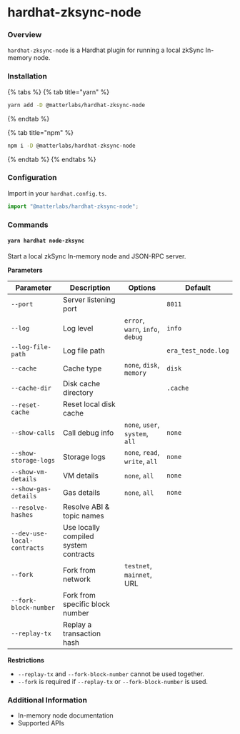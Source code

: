 # hardhat-zksync-node

### Overview

`hardhat-zksync-node` is a Hardhat plugin for running a local zkSync In-memory node.

### Installation

{% tabs %}
{% tab title="yarn" %}
```bash
yarn add -D @matterlabs/hardhat-zksync-node
```
{% endtab %}

{% tab title="npm" %}
```bash
npm i -D @matterlabs/hardhat-zksync-node
```
{% endtab %}
{% endtabs %}

### Configuration

Import in your `hardhat.config.ts`.

```typescript
import "@matterlabs/hardhat-zksync-node";
```

### Commands

#### `yarn hardhat node-zksync`

Start a local zkSync In-memory node and JSON-RPC server.

**Parameters**

| Parameter                   | Description                           | Options                          | Default             |
| --------------------------- | ------------------------------------- | -------------------------------- | ------------------- |
| `--port`                    | Server listening port                 |                                  | `8011`              |
| `--log`                     | Log level                             | `error`, `warn`, `info`, `debug` | `info`              |
| `--log-file-path`           | Log file path                         |                                  | `era_test_node.log` |
| `--cache`                   | Cache type                            | `none`, `disk`, `memory`         | `disk`              |
| `--cache-dir`               | Disk cache directory                  |                                  | `.cache`            |
| `--reset-cache`             | Reset local disk cache                |                                  |                     |
| `--show-calls`              | Call debug info                       | `none`, `user`, `system`, `all`  | `none`              |
| `--show-storage-logs`       | Storage logs                          | `none`, `read`, `write`, `all`   | `none`              |
| `--show-vm-details`         | VM details                            | `none`, `all`                    | `none`              |
| `--show-gas-details`        | Gas details                           | `none`, `all`                    | `none`              |
| `--resolve-hashes`          | Resolve ABI & topic names             |                                  |                     |
| `--dev-use-local-contracts` | Use locally compiled system contracts |                                  |                     |
| `--fork`                    | Fork from network                     | `testnet`, `mainnet`, URL        |                     |
| `--fork-block-number`       | Fork from specific block number       |                                  |                     |
| `--replay-tx`               | Replay a transaction hash             |                                  |                     |

**Restrictions**

* `--replay-tx` and `--fork-block-number` cannot be used together.
* `--fork` is required if `--replay-tx` or `--fork-block-number` is used.

### Additional Information

* In-memory node documentation
* Supported APIs
